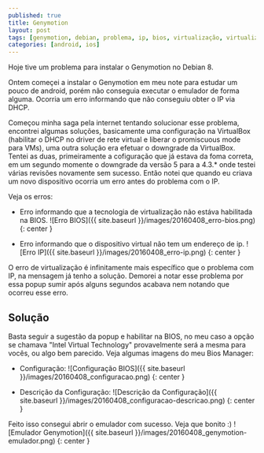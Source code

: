 ```yaml
---
published: true
title: Genymotion
layout: post
tags: [genymotion, debian, problema, ip, bios, virtualização, virtualizacao]
categories: [android, ios]
---
```

Hoje tive um problema para instalar o Genymotion no Debian 8.

Ontem começei a instalar o Genymotion em meu note para estudar um pouco de android, porém não conseguia executar o emulador de forma alguma. Ocorria um erro informando que não conseguiu obter o IP via DHCP.

Começou minha saga pela internet tentando solucionar esse problema, encontrei algumas soluções, basicamente uma configuração na VirtualBox (habilitar o DHCP no driver de rete virtual e liberar o promiscuous mode para VMs), uma outra solução era efetuar o downgrade da VirtualBox. Tentei as duas, primeiramente a cofiguração que já estava da foma correta, em um segundo momente o downgrade da versão 5 para a 4.3.* onde testei várias revisões novamente sem sucesso.
Então notei que quando eu criava um novo dispositivo ocorria um erro antes do problema com o IP.

Veja os erros:

- Erro informando que a tecnologia de virtualização não estáva habilitada na BIOS.
![Erro BIOS]({{ site.baseurl }}/images/20160408_erro-bios.png)
{: center }

- Erro informando que o dispositivo virtual não tem um endereço de ip.
![Erro IP]({{ site.baseurl }}/images/20160408_erro-ip.png)
{: center }

O erro de virtualização é infinitamente mais específico que o problema com IP, na mensagem já tenho a solução. Demorei a notar esse problema por essa popup sumir após alguns segundos acabava nem notando que ocorreu esse erro.


## Solução

Basta seguir a sugestão da popup e habilitar na BIOS, no meu caso a opção se chamava "Intel Virtual Technology" provavelmente será a mesma para vocês, ou algo bem parecido. Veja algumas imagens do meu Bios Manager:

- Configuração:
![Configuração BIOS]({{ site.baseurl }}/images/20160408_configuracao.png)
{: center }

- Descrição da Configuração:
![Descrição da Configuração]({{ site.baseurl }}/images/20160408_configuracao-descricao.png)
{: center }

Feito isso consegui abrir o emulador com sucesso. Veja que bonito :)
![Emulador Genymotion]({{ site.baseurl }}/images/20160408_genymotion-emulador.png)
{: center }